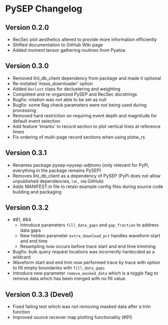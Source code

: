 # PySEP Changelog

## Version 0.2.0 

- RecSec plot aesthetics altered to provide more information efficiently  
- Shifted documentation to GitHub Wiki page
- Added moment tensor gathering routines from Pyatoa

## Version 0.3.0 

- Removed llnl_db_client dependency from package and made it optional 
- Re-instated 'mass_downloader' option 
- Added `Declust` class for declustering and weighting
- Completed and re-organized PySEP and RecSec docstrings 
- Bugfix: rotation was not able to be set as null 
- Bugfix: some flag check parameters were not being used during processing
- Removed hard restriction on requiring event depth and magnitude for default event selection
- Add feature 'tmarks' to record section to plot vertical lines at reference times
- Fix ordering of multi-page record sections when using plotw_rs 

## Version 0.3.1 

- Renames package pysep->pysep-adjtomo (only relevant for PyPi, everything in the package remains PySEP)
- Removes llnl_db_client as a dependency of PySEP (PyPi does not allow unpublished dependencies, i.e., via GitHub)
- Adds MANIFEST.in file to retain example config files during source code building and packaging


## Version 0.3.2 

- #81, #84
	- Introduce parameters `fill_data_gaps` and `gap_fraction` to address data gaps
	- New hidden parameter `extra_download_pct` handles waveform start and end time 
	- Resampling now occurs before trace start and end time trimming
- Bugfix: bulk query request locations was incorrectly hardocded as a wildcard
- Waveform start and end trim now performed trace by trace with option to fill
  empty boundaries with `fill_data_gaps`
- Introduce new parameter `remove_masked_data` which is a toggle flag to remove
  data which has been merged with no fill value. 

## Version 0.3.3 (Devel)

- Fixed failing test which was not removing masked data after a trim function
- Improved source receiver map plotting functionality (#91)



